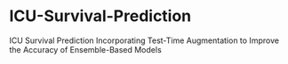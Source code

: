 # ICU-Survival-Prediction
ICU Survival Prediction Incorporating Test-Time Augmentation to Improve the Accuracy of Ensemble-Based Models

